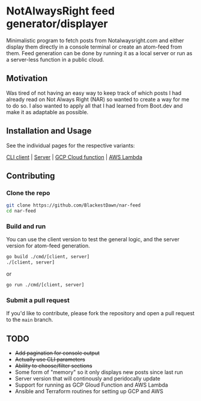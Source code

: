 # NotAlwaysRight feed generator/displayer

Minimalistic program to fetch posts from Notalwaysright.com and either display them directly in a console terminal or create an atom-feed from them. Feed generation can be done by running it as a local server or run as a server-less function in a public cloud.

## Motivation

Was tired of not having an easy way to keep track of which posts I had already read on Not Always Right (NAR) so wanted to create a way for me to do so. I also wanted to apply all that I had learned from Boot.dev and make it as adaptable as possible.

## Installation and Usage

See the individual pages for the respective variants:

[CLI client](https://github.com/BlackestDawn/nar-feed/tree/main/cmd/client/) | [Server](https://github.com/BlackestDawn/nar-feed/tree/main/cmd/server/) | [GCP Cloud function](https://github.com/BlackestDawn/nar-feed/tree/main/cmd/gcp/) | [AWS Lambda](https://github.com/BlackestDawn/nar-feed/tree/main/cmd/aws/)

## Contributing

### Clone the repo

```bash
git clone https://github.com/BlackestDawn/nar-feed
cd nar-feed
```

### Build and run

You can use the client version to test the general logic, and the server version for atom-feed generation.

```bash
go build ./cmd/[client, server]
./[client, server]
```

or

```bash
go run ./cmd/[client, server]
```

### Submit a pull request

If you'd like to contribute, please fork the repository and open a pull request to the `main` branch.

## TODO

* ~~Add pagination for console output~~
* ~~Actually use CLI parameters~~
* ~~Ability to choose/filter sections~~
* Some form of "memory" so it only displays new posts since last run
* Server version that will continously and peridocally update
* Support for running as GCP Gloud Function and AWS Lambda
* Ansible and Terraform routines for setting up GCP and AWS